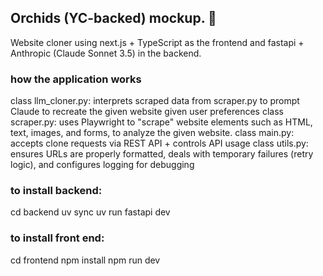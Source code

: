 ## Orchids (YC-backed) mockup. 🌸
Website cloner using next.js + TypeScript as the frontend and fastapi + Anthropic (Claude Sonnet 3.5) in the backend.

### how the application works
class llm_cloner.py: interprets scraped data from scraper.py to prompt Claude to recreate the given website given user preferences 
class scraper.py: uses Playwright to "scrape" website elements such as HTML, text, images, and forms, to analyze the given website.
class main.py: accepts clone requests via REST API + controls API usage
class utils.py: ensures URLs are properly formatted, deals with temporary failures (retry logic), and configures logging for debugging


### to install backend:
cd backend
uv sync
uv run fastapi dev

### to install front end:
cd frontend
npm install
npm run dev
